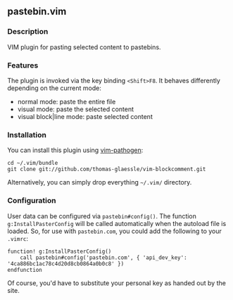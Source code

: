 ## pastebin.vim

### Description

VIM plugin for pasting selected content to pastebins.


### Features

The plugin is invoked via the key binding `<Shift>F8`.
It behaves differently depending on the current mode:

* normal mode: paste the entire file
* visual mode: paste the selected content
* visual block|line mode: paste selected content


### Installation

You can install this plugin using [vim-pathogen](https://github.com/tpope/vim-pathogen/):

    cd ~/.vim/bundle
    git clone git://github.com/thomas-glaessle/vim-blockcomment.git

Alternatively, you can simply drop everything `~/.vim/` directory.


### Configuration

User data can be configured via `pastebin#config()`.
The function `g:InstallPasterConfig` will be called automatically when the autoload file is loaded.
So, for use with `pastebin.com`, you could add the following to your `.vimrc`:

    function! g:InstallPasterConfig()
        call pastebin#config('pastebin.com', { 'api_dev_key': '4ca886bc1ac78c4d20d8cb0864a0b0c8' })
    endfunction


Of course, you'd have to substitute your personal key as handed out by the site.
